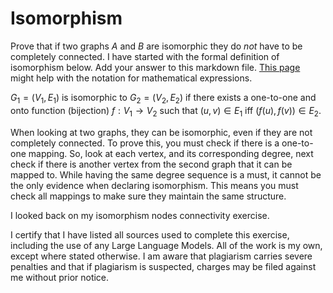 # Isomorphism

Prove that if two graphs $A$ and $B$ are isomorphic they do *not* have to
be completely connected. I have started with the formal definition of
isomorphism below. Add your answer to this markdown file. [This
page](https://docs.github.com/en/get-started/writing-on-github/working-with-advanced-formatting/writing-mathematical-expressions)
might help with the notation for mathematical expressions.

$G_1=(V_1 , E_1)$ is isomorphic to $G_2 = (V_2, E_2)$ if there exists a
one-to-one and onto function (bijection) $f: V_1 \rightarrow V_2$ such that $(u,v)
\in E_1$ iff $(f(u),f(v)) \in E_2$.

When looking at two graphs, they can be isomorphic, even if they are not completely connected. To prove this, you must check if there is a one-to-one mapping. So, look at each vertex, and its corresponding degree, next check if there is another vertex from the second graph that it can be mapped to. While having the same degree sequence is a must, it cannot be the only evidence when declaring isomorphism. This means you must check all mappings to make sure they maintain the same structure. 

I looked back on my isomorphism nodes connectivity exercise.

I certify that I have listed all sources used to complete this exercise, including the use of any Large Language Models. All of the work is my own, except where stated otherwise. I am aware that plagiarism carries severe penalties and that if plagiarism is suspected, charges may be filed against me without prior notice.
